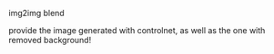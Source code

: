 img2img blend

provide the image generated with controlnet, as well as the one with removed background!